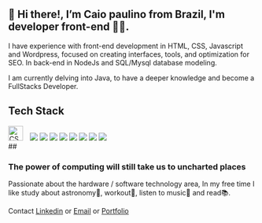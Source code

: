 ## 👋 Hi there!, I’m Caio paulino from Brazil, I'm developer front-end 🧑‍💻.

I have experience with front-end development in HTML, CSS, Javascript and Wordpress, focused on creating interfaces, tools, and optimization for SEO.
In back-end in NodeJs and SQL/Mysql database modeling.

I am currently delving into Java, to have a deeper knowledge and become a FullStacks Developer.

<h2>Tech Stack</h2>
<div>
<img
  aling= "left"
alt= "CSS"
title="CSS"
width= "30px"
style= "padding-right: 10px;"
  src="https://cdn.jsdelivr.net/gh/devicons/devicon@latest/icons/html5/html5-original-wordmark.svg" />
<img src="https://cdn.jsdelivr.net/gh/devicons/devicon@latest/icons/css3/css3-original-wordmark.svg" />
<img src="https://cdn.jsdelivr.net/gh/devicons/devicon@latest/icons/javascript/javascript-original.svg" />
<img src="https://cdn.jsdelivr.net/gh/devicons/devicon@latest/icons/react/react-original-wordmark.svg" />
<img src="https://cdn.jsdelivr.net/gh/devicons/devicon@latest/icons/nodejs/nodejs-original-wordmark.svg" />
<img src="https://cdn.jsdelivr.net/gh/devicons/devicon@latest/icons/sass/sass-original.svg" />
<img src="https://cdn.jsdelivr.net/gh/devicons/devicon@latest/icons/wordpress/wordpress-original.svg" />
<img src="https://cdn.jsdelivr.net/gh/devicons/devicon@latest/icons/mysql/mysql-original-wordmark.svg" />
<img src="https://cdn.jsdelivr.net/gh/devicons/devicon@latest/icons/mongodb/mongodb-original-wordmark.svg" />


</div>
##
<h3> The power of computing will still take us to uncharted places </h3>
Passionate about the hardware / software technology area, In my free time I like study about astronomy🌌, workout💪, listen to music🎵 and read📚.


Contact <a href="https://www.linkedin.com/in/caiopaulin0/">Linkedin</a> or <a href="mailto:caiopaulinoPE@hotmail.com">Email</a> or <a href="https://caiopaulin0.github.io/Portfolio/">Portfolio </a>
